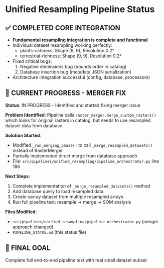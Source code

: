 # Unified Resampling Pipeline Status

## ✅ COMPLETED CORE INTEGRATION
- **Fundamental resampling integration is complete and functional**
- Individual dataset resampling working perfectly:
  - plants-richness: Shape (9, 9), Resolution 0.2°
  - terrestrial-richness: Shape (9, 9), Resolution 0.2°
- Fixed critical bugs:
  1. Negative dimensions bug (bounds order in catalog)  
  2. Database insertion bug (metadata JSON serialization)
- Architecture integration successful (config, database, processors)

## 🔧 CURRENT PROGRESS - MERGER FIX
**Status**: IN PROGRESS - Identified and started fixing merger issue

**Problem Identified**: Pipeline calls `raster_merger.merge_custom_rasters()` which looks for original rasters in catalog, but needs to use resampled dataset data from database.

**Solution Started**: 
- Modified `_run_merging_phase()` to call `_merge_resampled_datasets()` instead of RasterMerger
- Partially implemented direct merge from database approach
- File: `src/pipelines/unified_resampling/pipeline_orchestrator.py` line 186

**Next Steps**:
1. Complete implementation of `_merge_resampled_datasets()` method
2. Add database query to load resampled data 
3. Create xarray dataset from multiple resampled arrays
4. Run full pipeline test: resample → merge → SOM analysis

**Files Modified**:
- `src/pipelines/unified_resampling/pipeline_orchestrator.py` (merger approach changed)
- `PIPELINE_STATUS.md` (this status file)

## 🎯 FINAL GOAL
Complete full end-to-end pipeline test with real small dataset subset